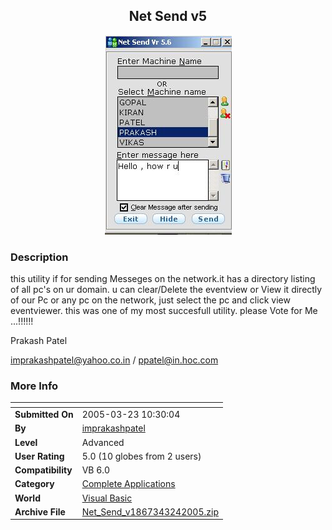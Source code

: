 ﻿<div align="center">

## Net Send v5

<img src="PIC200532448126667.jpg">
</div>

### Description

this utility if for sending Messeges on the network.it has a directory listing of all pc's on ur domain. u can clear/Delete the eventview or View it directly of our Pc or any pc on the network, just select the pc and click view eventviewer. this was one of my most succesfull utility. please Vote for Me ...!!!!!!

Prakash Patel

imprakashpatel@yahoo.co.in / ppatel@in.hoc.com
 
### More Info
 


<span>             |<span>
---                |---
**Submitted On**   |2005-03-23 10:30:04
**By**             |[imprakashpatel](https://github.com/Planet-Source-Code/PSCIndex/blob/master/ByAuthor/imprakashpatel.md)
**Level**          |Advanced
**User Rating**    |5.0 (10 globes from 2 users)
**Compatibility**  |VB 6\.0
**Category**       |[Complete Applications](https://github.com/Planet-Source-Code/PSCIndex/blob/master/ByCategory/complete-applications__1-27.md)
**World**          |[Visual Basic](https://github.com/Planet-Source-Code/PSCIndex/blob/master/ByWorld/visual-basic.md)
**Archive File**   |[Net\_Send\_v1867343242005\.zip](https://github.com/Planet-Source-Code/imprakashpatel-net-send-v5__1-59609/archive/master.zip)








